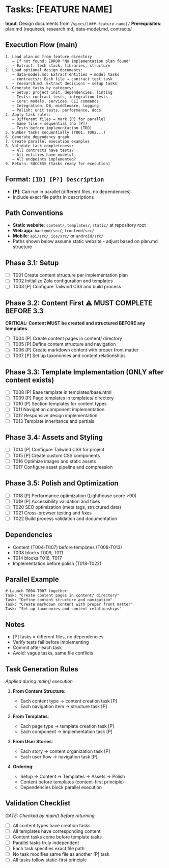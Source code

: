 # Tasks: [FEATURE NAME]

**Input**: Design documents from `/specs/[###-feature-name]/`
**Prerequisites**: plan.md (required), research.md, data-model.md, contracts/

## Execution Flow (main)
```
1. Load plan.md from feature directory
   → If not found: ERROR "No implementation plan found"
   → Extract: tech stack, libraries, structure
2. Load optional design documents:
   → data-model.md: Extract entities → model tasks
   → contracts/: Each file → contract test task
   → research.md: Extract decisions → setup tasks
3. Generate tasks by category:
   → Setup: project init, dependencies, linting
   → Tests: contract tests, integration tests
   → Core: models, services, CLI commands
   → Integration: DB, middleware, logging
   → Polish: unit tests, performance, docs
4. Apply task rules:
   → Different files = mark [P] for parallel
   → Same file = sequential (no [P])
   → Tests before implementation (TDD)
5. Number tasks sequentially (T001, T002...)
6. Generate dependency graph
7. Create parallel execution examples
8. Validate task completeness:
   → All contracts have tests?
   → All entities have models?
   → All endpoints implemented?
9. Return: SUCCESS (tasks ready for execution)
```

## Format: `[ID] [P?] Description`
- **[P]**: Can run in parallel (different files, no dependencies)
- Include exact file paths in descriptions

## Path Conventions
- **Static website**: `content/`, `templates/`, `static/` at repository root
- **Web app**: `backend/src/`, `frontend/src/`
- **Mobile**: `api/src/`, `ios/src/` or `android/src/`
- Paths shown below assume static website - adjust based on plan.md structure

## Phase 3.1: Setup
- [ ] T001 Create content structure per implementation plan
- [ ] T002 Initialize Zola configuration and templates
- [ ] T003 [P] Configure Tailwind CSS and build process

## Phase 3.2: Content First ⚠️ MUST COMPLETE BEFORE 3.3
**CRITICAL: Content MUST be created and structured BEFORE any templates**
- [ ] T004 [P] Create content pages in content/ directory
- [ ] T005 [P] Define content structure and navigation
- [ ] T006 [P] Create markdown content with proper front matter
- [ ] T007 [P] Set up taxonomies and content relationships

## Phase 3.3: Template Implementation (ONLY after content exists)
- [ ] T008 [P] Base template in templates/base.html
- [ ] T009 [P] Page templates in templates/ directory
- [ ] T010 [P] Section templates for content types
- [ ] T011 Navigation component implementation
- [ ] T012 Responsive design implementation
- [ ] T013 Template inheritance and partials

## Phase 3.4: Assets and Styling
- [ ] T014 [P] Configure Tailwind CSS for project
- [ ] T015 [P] Create custom CSS components
- [ ] T016 Optimize images and static assets
- [ ] T017 Configure asset pipeline and compression

## Phase 3.5: Polish and Optimization
- [ ] T018 [P] Performance optimization (Lighthouse score >90)
- [ ] T019 [P] Accessibility validation and fixes
- [ ] T020 SEO optimization (meta tags, structured data)
- [ ] T021 Cross-browser testing and fixes
- [ ] T022 Build process validation and documentation

## Dependencies
- Content (T004-T007) before templates (T008-T013)
- T008 blocks T009, T011
- T014 blocks T016, T017
- Implementation before polish (T018-T022)

## Parallel Example
```
# Launch T004-T007 together:
Task: "Create content pages in content/ directory"
Task: "Define content structure and navigation"
Task: "Create markdown content with proper front matter"
Task: "Set up taxonomies and content relationships"
```

## Notes
- [P] tasks = different files, no dependencies
- Verify tests fail before implementing
- Commit after each task
- Avoid: vague tasks, same file conflicts

## Task Generation Rules
*Applied during main() execution*

1. **From Content Structure**:
   - Each content type → content creation task [P]
   - Each navigation item → structure task [P]
   
2. **From Templates**:
   - Each page type → template creation task [P]
   - Each component → implementation task [P]
   
3. **From User Stories**:
   - Each story → content organization task [P]
   - Each user flow → navigation task [P]
   
4. **Ordering**:
   - Setup → Content → Templates → Assets → Polish
   - Content before templates (content-first principle)
   - Dependencies block parallel execution

## Validation Checklist
*GATE: Checked by main() before returning*

- [ ] All content types have creation tasks
- [ ] All templates have corresponding content
- [ ] Content tasks come before template tasks
- [ ] Parallel tasks truly independent
- [ ] Each task specifies exact file path
- [ ] No task modifies same file as another [P] task
- [ ] All tasks follow static-first principle